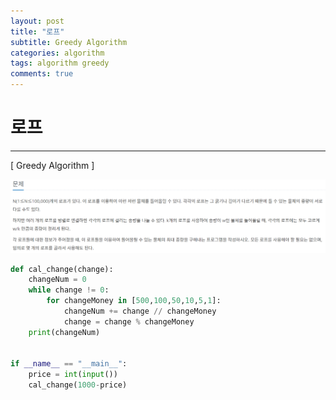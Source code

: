 ```yaml
---
layout: post
title: "로프"
subtitle: Greedy Algorithm
categories: algorithm
tags: algorithm greedy
comments: true
---
```


# 로프

---
[ Greedy Algorithm ]

![change](./images/로프.png)

```python
def cal_change(change):
    changeNum = 0
    while change != 0:
        for changeMoney in [500,100,50,10,5,1]:
            changeNum += change // changeMoney
            change = change % changeMoney
    print(changeNum)


if __name__ == "__main__":
    price = int(input())
    cal_change(1000-price)
```
